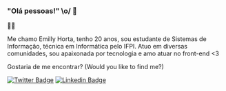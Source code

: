 ### "Olá pessoas!" \o/ 👋

:woman_technologist:

Me chamo Emilly Horta, tenho 20 anos, sou estudante de Sistemas de Informação, técnica em Informática pelo IFPI.
Atuo em diversas comunidades, sou apaixonada por tecnologia e amo atuar no front-end <3

Gostaria de me encontrar? (Would you like to find me?)

[![Twitter Badge](https://img.shields.io/badge/-Twitter-1ca0f1?style=flat-square&labelColor=1ca0f1&logo=twitter&logoColor=white&link=https://twitter.com/emillyhortapy)](https://twitter.com/emillyhortapy)
[![Linkedin Badge](https://img.shields.io/badge/-LinkedIn-blue?style=flat-square&logo=Linkedin&logoColor=white&link=https://www.linkedin.com/in/emilly-horta)](https://www.linkedin.com/in/emilly-horta/)





